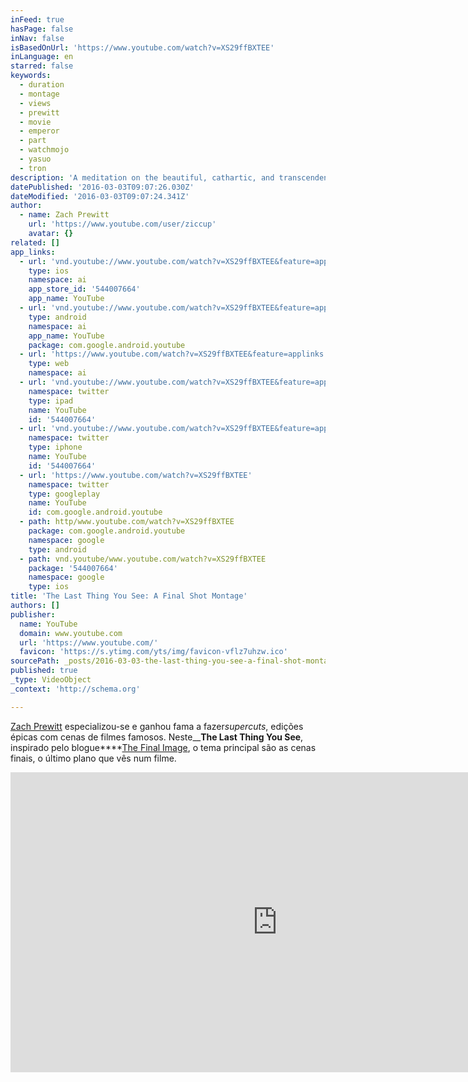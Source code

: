 ```yaml
---
inFeed: true
hasPage: false
inNav: false
isBasedOnUrl: 'https://www.youtube.com/watch?v=XS29ffBXTEE'
inLanguage: en
starred: false
keywords:
  - duration
  - montage
  - views
  - prewitt
  - movie
  - emperor
  - part
  - watchmojo
  - yasuo
  - tron
description: 'A meditation on the beautiful, cathartic, and transcendent power of the final shot. Inspired by The Final Image: http://www.finalimageblog.com/ MUSIC: "Gathering Storm" by Godpseed You Black Emperor (Buy CD from Amazon: http://bit.ly/11o3cCy) PART I: Awakening/Creation 00:02 - Tree of Life 00:13 - Vanilla Sky 00:16 - Immortals 00:18 - 12 Monkeys 00:21 - McCabe & Mrs.'
datePublished: '2016-03-03T09:07:26.030Z'
dateModified: '2016-03-03T09:07:24.341Z'
author:
  - name: Zach Prewitt
    url: 'https://www.youtube.com/user/ziccup'
    avatar: {}
related: []
app_links:
  - url: 'vnd.youtube://www.youtube.com/watch?v=XS29ffBXTEE&feature=applinks'
    type: ios
    namespace: ai
    app_store_id: '544007664'
    app_name: YouTube
  - url: 'vnd.youtube://www.youtube.com/watch?v=XS29ffBXTEE&feature=applinks'
    type: android
    namespace: ai
    app_name: YouTube
    package: com.google.android.youtube
  - url: 'https://www.youtube.com/watch?v=XS29ffBXTEE&feature=applinks'
    type: web
    namespace: ai
  - url: 'vnd.youtube://www.youtube.com/watch?v=XS29ffBXTEE&feature=applinks'
    namespace: twitter
    type: ipad
    name: YouTube
    id: '544007664'
  - url: 'vnd.youtube://www.youtube.com/watch?v=XS29ffBXTEE&feature=applinks'
    namespace: twitter
    type: iphone
    name: YouTube
    id: '544007664'
  - url: 'https://www.youtube.com/watch?v=XS29ffBXTEE'
    namespace: twitter
    type: googleplay
    name: YouTube
    id: com.google.android.youtube
  - path: http/www.youtube.com/watch?v=XS29ffBXTEE
    package: com.google.android.youtube
    namespace: google
    type: android
  - path: vnd.youtube/www.youtube.com/watch?v=XS29ffBXTEE
    package: '544007664'
    namespace: google
    type: ios
title: 'The Last Thing You See: A Final Shot Montage'
authors: []
publisher:
  name: YouTube
  domain: www.youtube.com
  url: 'https://www.youtube.com/'
  favicon: 'https://s.ytimg.com/yts/img/favicon-vflz7uhzw.ico'
sourcePath: _posts/2016-03-03-the-last-thing-you-see-a-final-shot-montage.md
published: true
_type: VideoObject
_context: 'http://schema.org'

---
```

[Zach Prewitt][0] especializou-se e ganhou fama a fazer[][1]_supercuts_, edições épicas com cenas de filmes famosos. Neste__**The Last Thing You See**, inspirado pelo blogue****[The Final Image][2], o tema principal são as cenas finais, o último plano que vês num filme.

<iframe src="https://cdn.embedly.com/widgets/media.html?src=https%3A%2F%2Fwww.youtube.com%2Fembed%2FXS29ffBXTEE%3Ffeature%3Doembed&amp;url=https%3A%2F%2Fwww.youtube.com%2Fwatch%3Fv%3DXS29ffBXTEE&amp;image=https%3A%2F%2Fi.ytimg.com%2Fvi%2FXS29ffBXTEE%2Fhqdefault.jpg&amp;key=b7d04c9b404c499eba89ee7072e1c4f7&amp;type=text%2Fhtml&amp;schema=youtube" width="854" height="480" scrolling="no" frameborder="0" allowfullscreen="allowfullscreen" style=""></iframe>



[0]: http://t.umblr.com/redirect?z=http%3A%2F%2Fwww.youtube.com%2Fuser%2Fziccup&t=ZWUzNzNjMWVhZTg2NmRjNWU4MWNlMTc0ZGI4MTZmYTA0OGE2YmUzMSxMT3ZxMDB4dg%3D%3D
[1]: null
[2]: http://t.umblr.com/redirect?z=http%3A%2F%2Fwww.finalimageblog.com%2F&t=NjIxNDQ3ODM1MWJmYTcwNDlkOGI2Y2Y4MGQ1ZjU1YWJmY2ExNWM0MSxMT3ZxMDB4dg%3D%3D